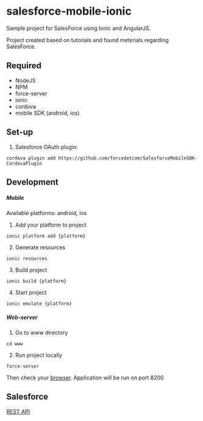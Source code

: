 # salesforce-mobile-ionic

Sample project for SalesForce using Ionic and AngularJS. 

Project created based on tutorials and found meterials regarding SalesForce.

## Required

* NodeJS
* NPM
* force-server
* ionic
* cordova
* mobile SDK (android, ios)

## Set-up

1) Salesforce OAuth plugin:

```
cordova plugin add https://github.com/forcedotcom/SalesforceMobileSDK-CordovaPlugin
```

## Development

##### Mobile

Available platforms: android, ios

1) Add your platform to project

```
ionic platform add {platform}
```

2) Generate resources

```
ionic resources
```

3) Build project

```
ionic build {platform}
```

4) Start project

```
ionic emulate {platform}
```

##### Web-server

1) Go to www directory

```shell
cd www
```

2) Run project locally

```shell
force-server
```

Then check your [browser](http://localhost:8200). Application will be run on port 8200


## Salesforce

[REST API](http://www.salesforce.com/us/developer/docs/api_rest/api_rest.pdf)